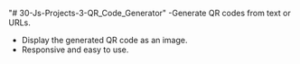 "# 30-Js-Projects-3-QR_Code_Generator" 
 -Generate QR codes from text or URLs.
- Display the generated QR code as an image.
- Responsive and easy to use.
